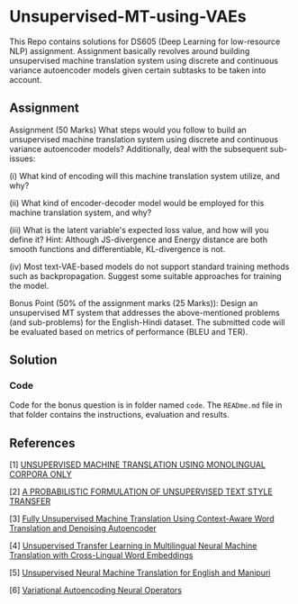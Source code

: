 # Unsupervised-MT-using-VAEs
This Repo contains solutions for DS605 (Deep Learning for low-resource NLP) assignment. Assignment basically revolves around building unsupervised machine translation system using discrete and continuous variance autoencoder models given certain subtasks to be taken into account.


## Assignment 
Assignment (50 Marks) What steps would you follow to build an unsupervised machine translation system using discrete and continuous variance autoencoder models? Additionally, deal with the subsequent sub-issues:

(i) What kind of encoding will this machine translation system utilize, and why? 

(ii) What kind of encoder-decoder model would be employed for this machine translation system, and why?

(iii) What is the latent variable's expected loss value, and how will you define it? Hint: Although JS-divergence and Energy distance are both smooth functions and differentiable, KL-divergence is not.

(iv) Most text-VAE-based models do not support standard training methods such as backpropagation. Suggest some suitable approaches for training the model.

Bonus Point (50% of the assignment marks (25 Marks)): Design an unsupervised MT system that addresses the above-mentioned problems (and sub-problems) for the English-Hindi dataset. The submitted code will be evaluated based on metrics of performance (BLEU and TER).

## Solution


### Code
Code for the bonus question is in folder named ```code```. The ```READme.md``` file in that folder contains the instructions, evaluation and results.


## References
[1] [UNSUPERVISED MACHINE TRANSLATION USING MONOLINGUAL CORPORA ONLY](https://openreview.net/pdf?id=HJlA0C4tPS)

[2] [A PROBABILISTIC FORMULATION OF UNSUPERVISED TEXT STYLE TRANSFER](https://openreview.net/pdf?id=HJlA0C4tPS)

[3] [Fully Unsupervised Machine Translation Using Context-Aware Word Translation and Denoising Autoencoder](https://www.tandfonline.com/doi/epdf/10.1080/08839514.2022.2031817?needAccess=true)

[4] [Unsupervised Transfer Learning in Multilingual Neural Machine Translation with Cross-Lingual Word Embeddings](https://www.semanticscholar.org/paper/Unsupervised-Transfer-Learning-in-Multilingual-with-Mullov-Pham/395221cd3ff22539f261ef1fc305fa3e928fca35)

[5] [Unsupervised Neural Machine Translation for English and Manipuri](https://www.semanticscholar.org/paper/Unsupervised-Neural-Machine-Translation-for-English-Singh-Singh/1c99e76a9446d311f4a70c808b7825b5f22df1a6)

[6] [Variational Autoencoding Neural Operators](https://www.semanticscholar.org/paper/Variational-Autoencoding-Neural-Operators-Seidman-Kissas/296b76cfec5e19899c823ddcce5347f956d84845)
